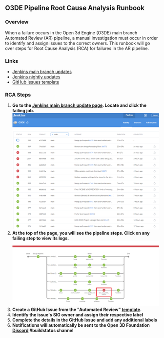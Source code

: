 ## O3DE Pipeline Root Cause Analysis Runbook

### Overview

When a failure occurs in the Open 3d Engine (O3DE) main branch Automated Review (AR) pipeline, a manual investigation must occur in order to identify and assign issues to the correct owners. This runbook will go over steps for Root Cause Analysis (RCA) for failures in the AR pipeline.

### Links

* [Jenkins main branch updates](https://jenkins-o3de.agscollab.com/blue/organizations/jenkins/O3DE/activity/?branch=main)
* [Jenkins nightly updates](https://jenkins-pipeline.agscollab.com/job/O3DE-LY-Fork_nightly/)
* [GitHub Issues template](https://github.com/aws-lumberyard/o3de/issues/new?assignees=&labels=&template=ar_bug_report-md.md&title=)

### RCA Steps

1. **Go to the [Jenkins main branch update page](https://jenkins-o3de.agscollab.com/blue/organizations/jenkins/O3DE/activity/?branch=main). Locate and click the failing job.**
![Jenkins page](./images/rca_1.png)
1. **At the top of the page, you will see the pipeline steps. Click on any failing step to view its logs.**
![Failing jobs](./images/rca_2.png)
1. **Create a GitHub Issue from the "Automated Review" [template](https://github.com/aws-lumberyard/o3de/issues/new?assignees=&labels=&template=ar_bug_report-md.md&title=).**
1. **Identify the issue's SIG owner and assign their respective label**
1. **Complete the details in the GitHub Issue and add any additional labels**
1. **Notifications will automatically be sent to the Open 3D Foundation [Discord](https://discord.com/invite/xNb2q4SJKJ) #buildstatus channel**
